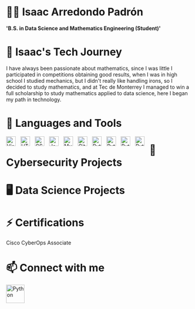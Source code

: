 # 🚴‍♂️ Isaac Arredondo Padrón

**'B.S. in Data Science and Mathematics Engineering (Student)'**

#

# 🔭 Isaac's Tech Journey

I have always been passionate about mathematics, since I was little I participated in competitions obtaining good results, 
when I was in high school I studied mechanics, but I didn't really like handling irons, so I decided to study mathematics, 
and at Tec de Monterrey I managed to win a full scholarship to study mathematics applied to data science, 
here I began my path in technology.

#

# 🌱 Languages and Tools

<img align="left" alt="Visual Studio Code" width="26px" src="https://cdn.jsdelivr.net/gh/devicons/devicon/icons/vscode/vscode-original.svg" style="padding-right:10px;" />
<img align="left" alt="HTML5" width="26px" src="https://cdn.jsdelivr.net/gh/devicons/devicon/icons/html5/html5-original.svg" style="padding-right:10px;" />
<img align="left" alt="CSS3" width="26px" src="https://cdn.jsdelivr.net/gh/devicons/devicon/icons/css3/css3-original.svg" style="padding-right:10px;" />
<img align="left" alt="JavaScript" width="26px" src="https://cdn.jsdelivr.net/gh/devicons/devicon/icons/javascript/javascript-original.svg" style="padding-right:10px;" />
<img align="left" alt="MySQL" width="26px" src="https://cdn.jsdelivr.net/gh/devicons/devicon/icons/mysql/mysql-original.svg" style="padding-right:10px;" />
<img align="left" alt="Git" width="26px" src="https://cdn.jsdelivr.net/gh/devicons/devicon/icons/git/git-original.svg" style="padding-right:10px;" />
<img align="left" alt="Python" width="26xpx" src="https://i0.wp.com/tinkercademy.com/wp-content/uploads/2018/04/python-icon.png?ssl=1" style="padding-right:10px;" />
<img align="left" alt="Python" width="26xpx" src="https://th.bing.com/th/id/OIP.o-hANAo_F89nl5AF-2HLJAHaHa?pid=ImgDet&rs=1" style="padding-right:10px;" />
<img align="left" alt="Python" width="26xpx" src="https://cdn.iconscout.com/icon/premium/png-512-thumb/r-programming-1523093-1290112.png" style="padding-right:10px;" />
<img align="left" alt="Python" width="26xpx" src="https://clipground.com/images/matlab-icon-clipart-4.jpg" style="padding-right:10px;" />

# 

# 🔐 Cybersecurity Projects

#

# 🖥️ Data Science Projects

#

# ⚡ Certifications

Cisco CyberOps Associate

#

# 📫 Connect with me

<a href="https://mx.linkedin.com/in/isaac-arredondo-5a15031a8"><img align="left" alt="Python" width="50xpx" src="https://www.hiringstand.com/wp-content/uploads/2020/08/linkedin.png" style="padding-right:10px;" /> <a/>
